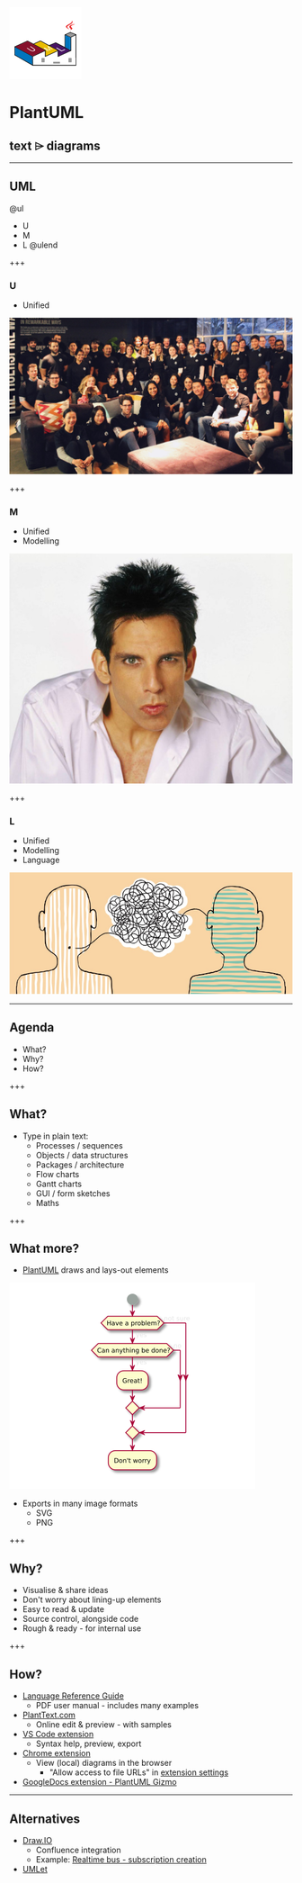 ![icon](images/PlantUML-icon.png)
# PlantUML
## text ⌲ diagrams

---
## UML
@ul
* U
* M
* L
@ulend

+++
### U
* Unified

![Uniform](images/Tigerspike-Sydney-uniform-1015x560.jpg)

+++
### M
* Unified
* Modelling

![Blue Steel](images/Zoolander-Ben-Stiller-Blue-Steel-531x430.jpg)

+++
### L
* Unified
* Modelling
* Language

![Language](images/Language-900x386.jpg)

---
## Agenda
* What?
* Why?
* How?

+++
## What?
* Type in plain text:
  * Processes / sequences
  * Objects / data structures
  * Packages / architecture
  * Flow charts
  * Gantt charts
  * GUI / form sketches
  * Maths

+++
## What more?
* [PlantUML](http://plantuml.com/) draws and lays-out elements

![Activity](images/Problems.png)

* Exports in many image formats
  * SVG
  * PNG

+++
## Why?
* Visualise & share ideas
* Don't worry about lining-up elements
* Easy to read & update
* Source control, alongside code
* Rough & ready - for internal use

+++
## How?
* [Language Reference Guide](http://plantuml.com/PlantUML_Language_Reference_Guide.pdf)
  * PDF user manual - includes many examples
* [PlantText.com](https://www.planttext.com/)
  * Online edit & preview - with samples
* [VS Code extension](https://marketplace.visualstudio.com/items?itemName=jebbs.plantuml)
  * Syntax help, preview, export
* [Chrome extension](https://chrome.google.com/webstore/detail/plantuml-viewer/legbfeljfbjgfifnkmpoajgpgejojooj)
  * View (local) diagrams in the browser
    * "Allow access to file URLs" in [extension settings](chrome://extensions/?id=legbfeljfbjgfifnkmpoajgpgejojooj)
* [GoogleDocs extension - PlantUML Gizmo](https://chrome.google.com/webstore/detail/plantuml-gizmo/gkhhgpmifdpiagjagcbconfnnhkmomnp)

---
## Alternatives
* [Draw.IO](https://www.draw.io/)
  * Confluence integration
  * Example: [Realtime bus - subscription creation](https://publictransportvic.atlassian.net/wiki/spaces/BP/pages/586022999/Creating+Subscriptions)
* [UMLet](https://www.umlet.com/)